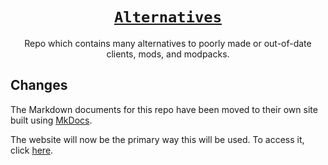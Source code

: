 <div align="center">

# [`Alternatives`](https://microcontrollersdev.github.io/Alternatives/)
Repo which contains many
alternatives to poorly made
or out-of-date clients, mods,
and modpacks.

</div>

## Changes
The Markdown documents for this repo
have been moved to their own site
built using [MkDocs](https://www.mkdocs.org/).

The website will now be the primary
way this will be used. To access it,
click [here](https://microcontrollersdev.github.io/Alternatives/).
